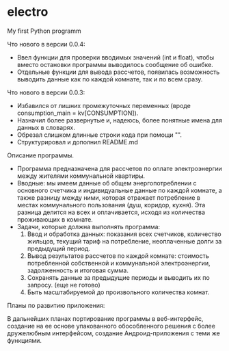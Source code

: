 # electro
My first Python programm

Что нового в версии 0.0.4:

 - Ввел функции для проверки вводимых значений (int и float), чтобы вместо остановки программы выводилось сообщение об ошибке.
 - Отдельные функции для вывода рассчетов, появилась возможность выводить данные как по каждой комнате, так и по всем сразу.


Что нового в версии 0.0.3:

 - Избавился от лишних промежуточных переменных (вроде consumption_main = kv[CONSUMPTION]).
 - Назначил более развернутые и, надеюсь, более понятные имена для данных в словарях.
 - Обрезал слишком длинные строки кода при помощи "\".
 - Структурировал и дополнил README.md


Описание программы.

 - Программа предназначена для рассчетов по оплате электроэнергии между жителями коммунальной квартиры.
 - Вводные: мы имеем данные об общем энергопотреблении с основного счетчика и индивидуальные данные по каждой комнате, а также разницу между ними, которая отражает потребление в местах коммунального пользования (душ, коридор, кухня). Эта разница делится на всех и оплачивается, исходя из количества проживающих в комнате. 
 - Задачи, которые должна выполнять программа:
   1. Ввод и обработка данных: показания всех счетчиков, количество жильцов, текущий тариф на потребление, неоплаченные долги за предыдущий период.
   2. Вывод результатов рассчетов по каждой комнате: стоимость потребленной собственной и коммунальной электроэнергии, задолженность и итоговая сумма.
   3. Сохранять данные за предыдущие периоды и выводить их по запросу. (еще не готово)
   4. Быть масштабируемой до произвольного количества комнат.


Планы по развитию приложения:

 В дальнейших планах портирование программы в веб-интерфейс, создание на ее основе упакованного обособленного решения с более дружелюбным интерфейсом, создание Андроид-приложения с теми же функциями.

